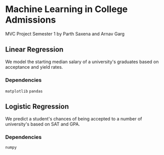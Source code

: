 # Machine Learning in College Admissions

MVC Project Semester 1 by Parth Saxena and Arnav Garg

## Linear Regression
We model the starting median salary of a university's graduates based on acceptance and yield rates.

### Dependencies
`matplotlib`
`pandas`

## Logistic Regression
We predict a student's chances of being accepted to a number of university's based on SAT and GPA. 

### Dependencies
`numpy`

